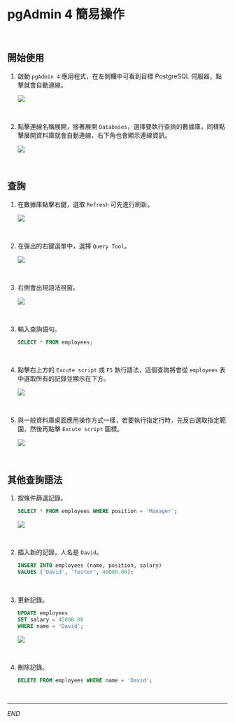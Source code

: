 # pgAdmin 4 簡易操作

<br>

## 開始使用

1. 啟動 `pgAdmin 4` 應用程式，在左側欄中可看到目標 PostgreSQL 伺服器，點擊就會自動連線。

    ![](images/img_27.png)

<br>

2. 點擊連線名稱展開，接著展開 `Databases`，選擇要執行查詢的數據庫，同樣點擊展開資料庫就會自動連線，右下角也會顯示連線資訊。

    ![](images/img_28.png)

<br>

## 查詢

1. 在數據庫點擊右鍵，選取 `Refresh` 可先進行刷新。

    ![](images/img_18.png)

<br>

2. 在彈出的右鍵選單中，選擇 `Query Tool`。

    ![](images/img_19.png)

<br>

3. 右側會出現語法視窗。

    ![](images/img_20.png)

<br>

3. 輸入查詢語句。

    ```sql
    SELECT * FROM employees;
    ```

<br>

4. 點擊右上方的 `Excute script` 或 `F5` 執行語法，這個查詢將會從 `employees` 表中選取所有的記錄並顯示在下方。

    ![](images/img_21.png)

<br>

5. 與一般資料庫桌面應用操作方式一樣，若要執行指定行時，先反白選取指定範圍，然後再點擊 `Excute script` 圖標。

    ![](images/img_22.png)

<br>

## 其他查詢語法

1. 按條件篩選記錄。

    ```sql
    SELECT * FROM employees WHERE position = 'Manager';
    ```

    ![](images/img_29.png)

<br>

2. 插入新的記錄，人名是 `David`。

    ```sql
    INSERT INTO employees (name, position, salary) 
    VALUES ('David', 'Tester', 40000.00);
    ```

<br>

3. 更新記錄。

    ```sql
    UPDATE employees 
    SET salary = 45000.00 
    WHERE name = 'David';
    ```

    ![](images/img_30.png)

<br>

4. 刪除記錄。

    ```sql
    DELETE FROM employees WHERE name = 'David';
    ```

<br>

___

_END_